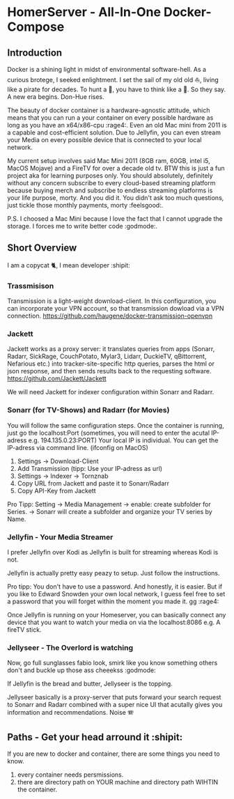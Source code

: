 # HomerServer - All-In-One Docker-Compose

## Introduction ##

Docker is a shining light in midst of environmental software-hell. As a curious brotege, I seeked enlightment. I set the sail of my old old ⛵, living like a pirate for decades. To hunt a 🐳, you have to think like a 🐳. So they say. A new era begins. Don-Hue rises.

The beauty of docker container is a hardware-agnostic attitude, which means that you can run a your container on every possible hardware as long as you have an x64/x86-cpu :rage4:. Even an old Mac mini from 2011 is a capable and cost-efficient solution. Due to Jellyfin, you can even stream your Media on every possible device that is connected to your local network. 

My current setup involves said Mac Mini 2011 (8GB ram, 60GB, intel i5, MacOS Mojave) and a FireTV for over a decade old tv. BTW this is just a fun project aka for learning purposes only. You should absolutely, definitely without any concern subscribe to every cloud-based streaming platform because buying merch and subscribe to endless streaming platforms is your life purpose, morty. And you did it. You didn't ask too much questions, just tickle those monthly payments, morty :feelsgood:. 

P.S. I choosed a Mac Mini because I love the fact that I cannot upgrade the storage. I forces me to write better code :godmode:.

## Short Overview ##
I am a copycat 🐈, I mean developer :shipit:

### Trassmisison ###
Transmission is a light-weight download-client. In this configuration, you can incorporate your VPN account, so that transmission dowload via a VPN connection. https://github.com/haugene/docker-transmission-openvpn

### Jackett ###
Jackett works as a proxy server: it translates queries from apps (Sonarr, Radarr, SickRage, CouchPotato, Mylar3, Lidarr, DuckieTV, qBittorrent, Nefarious etc.) into tracker-site-specific http queries, parses the html or json response, and then sends results back to the requesting software. https://github.com/Jackett/Jackett

We will need Jackett for indexer configuration within Sonarr and Radarr.

### Sonarr (for TV-Shows) and Radarr (for Movies) ###
You will follow the same configuration steps.
Once the container is running, just go the localhost:Port (sometimes, you will need to enter the acutal IP-adress e.g. 194.135.0.23:PORT) Your local IP is individual. You can get the IP-adress via command line. (ifconfig on MacOS)

1) Settings -> Download-Client
2) Add Transmission (tipp: Use your IP-adress as url)
3) Settings -> Indexer -> Tornznab
4) Copy URL from Jackett and paste it to Sonarr/Radarr
5) Copy API-Key from Jackett

Pro Tipp: Setting -> Media Management -> enable: create subfolder for Series. 
-> Sonarr will create a subfolder and organize your TV series by Name. 

### Jellyfin - Your Media Streamer ###
I prefer Jellyfin over Kodi as Jellyfin is built for streaming whereas Kodi is not. 

Jellyfin is actually pretty easy peazy to setup. Just follow the instructions. 

Pro tipp: You don't have to use a password. And honestly, it is easier. But if you like to Edward Snowden your own local network, I guess feel free to set a password that you will forget within the moment you made it. 
 gg :rage4:

Once Jellyfin is running on your Homeserver, you can basically connect any device that you want to watch your media on via the localhost:8086 e.g. A fireTV stick. 

### Jellyseer - The Overlord is watching ###
Now, go full sunglasses fabio look, smirk like you know something others don't and buckle up those ass cheeekss :godmode:

If Jellyfin is the bread and butter, Jellyseer is the topping. 

Jellyseer basically is a proxy-server that puts forward your search request to Sonarr and Radarr combined with a super nice UI that acutally gives you information and recommendations. Noise 🪗

## Paths - Get your head arround it :shipit: ##
If you are new to docker and container, there are some things you need to know. 

1) every container needs persmissions. 
2) there are directory path on YOUR machine and directory path WIHTIN the container. 
